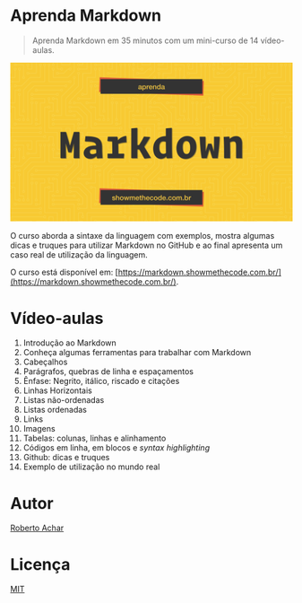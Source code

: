 # Aprenda Markdown

> Aprenda Markdown em 35 minutos com um mini-curso de 14 vídeo-aulas.

![Preview](/preview/preview.png)

O curso aborda a sintaxe da linguagem com exemplos, mostra algumas dicas e truques para utilizar Markdown no GitHub e ao final apresenta um caso real de utilização da linguagem.

O curso está disponível em: [https://markdown.showmethecode.com.br/](https://markdown.showmethecode.com.br/).

# Vídeo-aulas

1. Introdução ao Markdown
2. Conheça algumas ferramentas para trabalhar com Markdown
3. Cabeçalhos
4. Parágrafos, quebras de linha e espaçamentos
5. Ênfase: Negrito, itálico, riscado e citações
6. Linhas Horizontais
7. Listas não-ordenadas
8. Listas ordenadas
9. Links
10. Imagens
11. Tabelas: colunas, linhas e alinhamento
12. Códigos em linha, em blocos e _syntax highlighting_
13. Github: dicas e truques
14. Exemplo de utilização no mundo real

# Autor
[Roberto Achar](https://twitter.com/robertoachar)

# Licença
[MIT](https://github.com/robertoachar/Aprenda-Markdown/blob/master/LICENSE)
